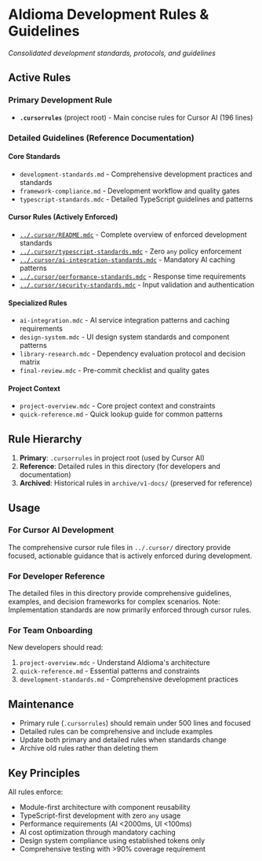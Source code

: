# AIdioma Development Rules & Guidelines
*Consolidated development standards, protocols, and guidelines*

## Active Rules

### Primary Development Rule
- **`.cursorrules`** (project root) - Main concise rules for Cursor AI (196 lines)

### Detailed Guidelines (Reference Documentation)

#### Core Standards
- `development-standards.md` - Comprehensive development practices and standards
- `framework-compliance.md` - Development workflow and quality gates
- `typescript-standards.mdc` - Detailed TypeScript guidelines and patterns

#### Cursor Rules (Actively Enforced)
- [`../.cursor/README.mdc`](../.cursor/README.mdc) - Complete overview of enforced development standards
- [`../.cursor/typescript-standards.mdc`](../.cursor/typescript-standards.mdc) - Zero `any` policy enforcement
- [`../.cursor/ai-integration-standards.mdc`](../.cursor/ai-integration-standards.mdc) - Mandatory AI caching patterns
- [`../.cursor/performance-standards.mdc`](../.cursor/performance-standards.mdc) - Response time requirements
- [`../.cursor/security-standards.mdc`](../.cursor/security-standards.mdc) - Input validation and authentication

#### Specialized Rules
- `ai-integration.mdc` - AI service integration patterns and caching requirements
- `design-system.mdc` - UI design system standards and component patterns
- `library-research.mdc` - Dependency evaluation protocol and decision matrix
- `final-review.mdc` - Pre-commit checklist and quality gates

#### Project Context
- `project-overview.mdc` - Core project context and constraints
- `quick-reference.md` - Quick lookup guide for common patterns

## Rule Hierarchy

1. **Primary**: `.cursorrules` in project root (used by Cursor AI)
2. **Reference**: Detailed rules in this directory (for developers and documentation)
3. **Archived**: Historical rules in `archive/v1-docs/` (preserved for reference)

## Usage

### For Cursor AI Development
The comprehensive cursor rule files in `../.cursor/` directory provide focused, actionable guidance that is actively enforced during development.

### For Developer Reference
The detailed files in this directory provide comprehensive guidelines, examples, and decision frameworks for complex scenarios. Note: Implementation standards are now primarily enforced through cursor rules.

### For Team Onboarding
New developers should read:
1. `project-overview.mdc` - Understand AIdioma's architecture
2. `quick-reference.md` - Essential patterns and constraints
3. `development-standards.md` - Comprehensive development practices

## Maintenance

- Primary rule (`.cursorrules`) should remain under 500 lines and focused
- Detailed rules can be comprehensive and include examples
- Update both primary and detailed rules when standards change
- Archive old rules rather than deleting them

## Key Principles

All rules enforce:
- Module-first architecture with component reusability
- TypeScript-first development with zero `any` usage
- Performance requirements (AI <2000ms, UI <100ms)
- AI cost optimization through mandatory caching
- Design system compliance using established tokens only
- Comprehensive testing with >90% coverage requirement 